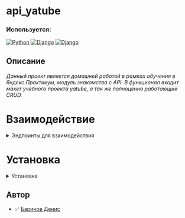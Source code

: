 # api_yatube

### Используется:

[![Python](https://img.shields.io/badge/-Python_3.7.9-464646??style=flat-square&logo=Python)](https://www.python.org/downloads/)
[![Django](https://img.shields.io/badge/-Django-464646??style=flat-square&logo=Django)](https://www.djangoproject.com/)
[![Django](https://img.shields.io/badge/-Django_rest_framework_3.12.4-464646??style=flat-square&logo=Django)](https://www.django-rest-framework.org)

## Описание

###### Данный проект является домашней работой в рамках обучения в Яндекс.Практикум, модуль знакомства с API. В функционал входит макет учебного проекта yatube, а так же полноценно работающий CRUD.


# Взаимодействие
<details><summary>Эндпоинты для взаимодействия</summary>

Передаём логин и пароль, получаем токен.
```
api/v1/api-token-auth/ (POST)
```

Получаем список всех постов или создаём новый пост.
```
api/v1/posts/ (GET, POST)
```

Получаем, редактируем или удаляем пост по id.
```
api/v1/posts/{post_id}/ (GET, PUT, PATCH, DELETE)
```

Получаем список всех групп.
```
api/v1/groups/ (GET)
```

Gолучаем информацию о группе по id.
```
api/v1/groups/{group_id}/ (GET)
```

Получаем список всех комментариев поста с id=post_id или создаём новый, указав id поста, который хотим прокомментировать.
```
api/v1/posts/{post_id}/comments/ (GET, POST)
```

Получаем, редактируем или удаляем комментарий по id у поста с id=post_id
```
api/v1/posts/{post_id}/comments/{comment_id}/ (GET, PUT, PATCH, DELETE)
```
</details>


# Установка
<details><summary>Установка</summary>
 
_На Mac или Linux используем Bash_
_Для Windows PowerShell_

#### Клонируем репозиторий на локальную машину:
```
https://github.com/PythonGun/api_yamdb
git clone git@github.com:PythonGun/api_yamdb.git
```

#### Создаем и активируем виртуальное окружение:
Для Mac или Linux
```
python3 -m venv venv
source venv/bin/activate
```

Для Windows
```
python -m venv venv
source venv/Scripts/activate
```

#### Устанавливаем зависимости:
```
pip install -r requirements.txt
```

#### Запускаем миграции:
```
python manage.py migrate
```

#### Запускаем проект:
```
python manage.py runserver
```
</details>

## Автор
- :white_check_mark: [Баринов Денис](https://github.com/PythonGun)
